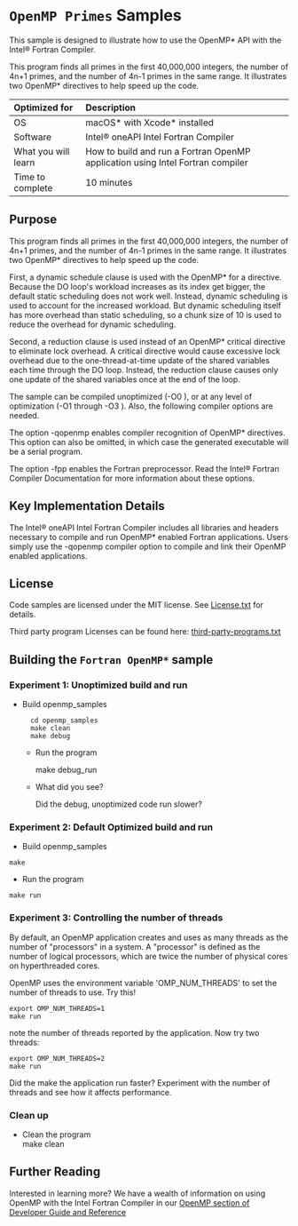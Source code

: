 # `OpenMP Primes` Samples
This sample is designed to illustrate how to use 
the OpenMP* API with the Intel® Fortran Compiler.

This program finds all primes in the first 40,000,000 integers, 
the number of 4n+1 primes, and the number of 4n-1 primes in the same range. 
It illustrates two OpenMP* directives to help speed up the code.

  
| Optimized for                     | Description
|:---                               |:---
| OS                                | macOS* with Xcode* installed 
| Software                          | Intel&reg; oneAPI Intel Fortran Compiler
| What you will learn               | How to build and run a Fortran OpenMP application using Intel Fortran compiler
| Time to complete                  | 10 minutes

## Purpose

This program finds all primes in the first 40,000,000 integers, the number of 4n+1 primes, 
and the number of 4n-1 primes in the same range. It illustrates two OpenMP* directives 
to help speed up the code.

First, a dynamic schedule clause is used with the OpenMP* for a directive. 
Because the DO loop's workload increases as its index get bigger, 
the default static scheduling does not work well. Instead, dynamic scheduling 
is used to account for the increased workload. 
But dynamic scheduling itself has more overhead than static scheduling, 
so a chunk size of 10 is used to reduce the overhead for dynamic scheduling.

Second, a reduction clause is used instead of an OpenMP* critical directive 
to eliminate lock overhead. A critical directive would cause excessive lock overhead 
due to the one-thread-at-time update of the shared variables each time through the DO loop. 
Instead, the reduction clause causes only one update of the shared variables once at the end of the loop.

The sample can be compiled unoptimized (-O0 ), or at any level of 
optimization (-O1 through -O3 ). Also, the following compiler options are needed.

The option -qopenmp enables compiler recognition of OpenMP* directives. 
This option can also be omitted, in which case the generated executable will be a serial program.

The option -fpp enables the Fortran preprocessor.
Read the Intel® Fortran Compiler Documentation for more information about these options.

## Key Implementation Details
The Intel&reg; oneAPI Intel Fortran Compiler includes all libraries and headers necessary to compile and run OpenMP* enabled Fortran applications. Users simply use the -qopenmp compiler option to compile and link their OpenMP enabled applications. 

## License  
Code samples are licensed under the MIT license. See
[License.txt](https://github.com/oneapi-src/oneAPI-samples/blob/master/License.txt) for details.

Third party program Licenses can be found here: [third-party-programs.txt](https://github.com/oneapi-src/oneAPI-samples/blob/master/third-party-programs.txt)

## Building the `Fortran OpenMP*` sample  

### Experiment 1: Unoptimized build and run
* Build openmp_samples

        cd openmp_samples 
        make clean 
        make debug

   * Run the program

        make debug_run

   * What did you see?

     Did the debug, unoptimized code run slower? 
     
### Experiment 2: Default Optimized build and run 

   * Build openmp_samples

    make 
   * Run the program

    make run  

### Experiment 3: Controlling the number of threads
By default, an OpenMP application creates and uses as many threads as the number of  "processors" in a system.  A "processor" is defined as the number of logical processors, which are twice the number of physical cores on hyperthreaded cores.

OpenMP uses the environment variable 'OMP_NUM_THREADS' to set the number of threads to use.  Try this!

    export OMP_NUM_THREADS=1
    make run
note the number of threads reported by the application.  Now try two threads:

    export OMP_NUM_THREADS=2
    make run
Did the make the application run faster?  Experiment with the number of threads and see how it affects performance.

### Clean up 
   * Clean the program  
    make clean

## Further Reading
Interested in learning more?  We have a wealth of information 
on using OpenMP with the Intel Fortran Compiler in our 
[OpenMP section of Developer Guide and Reference][1]

[1]: https://software.intel.com/content/www/us/en/develop/documentation/fortran-compiler-developer-guide-and-reference/top/optimization-and-programming-guide/openmp-support.html "Developer Guide and Reference"
